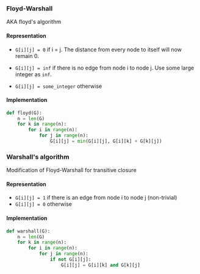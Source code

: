 ### Floyd-Warshall
AKA floyd's algorithm

#### Representation
- `G[i][j] = 0` if i = j. The distance from every node to itself will now remain 0.

- `G[i][j] = inf` if there is no edge from node i to node j. Use some large integer as `inf`.

- `G[i][j] = some_integer` otherwise


#### Implementation
```python
def floyd(G):
    n = len(G)
    for k in range(n):
        for i in range(n):
            for j in range(n):
                G[i][j] = min(G[i][j], G[i][k] + G[k][j])
```

### Warshall's algorithm
Modification of Floyd-Warshall for transitive closure

#### Representation
- `G[i][j] = 1` if there is an edge from node i to node j (non-trivial)
- `G[i][j] = 0` otherwise

#### Implementation
```python
def warshall(G):
    n = len(G)
    for k in range(n):
        for i in range(n):
            for j in range(n):
                if not G[i][j]:
                    G[i][j] = G[i][k] and G[k][j]
```